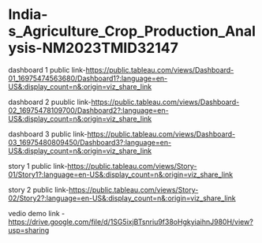 # India-s_Agriculture_Crop_Production_Analysis-NM2023TMID32147


dashboard 1 public link-https://public.tableau.com/views/Dashboard-01_16975474563680/Dashboard1?:language=en-US&:display_count=n&:origin=viz_share_link

dashboard 2 puublic link-https://public.tableau.com/views/Dashboard-02_16975478109700/Dashboard2?:language=en-US&:display_count=n&:origin=viz_share_link

dashboard 3 public link-https://public.tableau.com/views/Dashboard-03_16975480809450/Dashboard3?:language=en-US&:display_count=n&:origin=viz_share_link

story 1 public link-https://public.tableau.com/views/Story-01/Story1?:language=en-US&:display_count=n&:origin=viz_share_link

story 2 public link-https://public.tableau.com/views/Story-02/Story2?:language=en-US&:display_count=n&:origin=viz_share_link

vedio demo link - https://drive.google.com/file/d/1SG5ixjBTsnriu9f38oHgkyiaihnJ980H/view?usp=sharing
